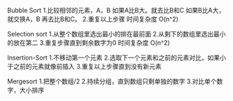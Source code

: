 Bubble Sort
    1.比较相邻的元素，A，B
        如果A比B大。就去比B和C
        如果B比A大，就交换A，B 再去比B和C。
    2.重复以上步骤
    时间复杂度 O(n^2)

Selection sort
    1.从整个数组里选出最小的排在最前面
    2.从剩下的数组里选出最小的放在第二
    3.重复步骤直到剩余数字为0
    时间复杂度 O(n^2)

Insertion-Sort
    1.不移动第一个元素
    2.选取下一个元素和之前的元素对比，如果小于之前的元素就像前插入
    3.重复以上步骤直到没有新元素

Mergesort
    1.把整个数组/2
    2.持续分组，直到数组只剩单独的数字
    3.对比单个数字，大小排序
    